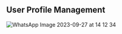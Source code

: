 ## User Profile Management

![WhatsApp Image 2023-09-27 at 14 12 34](https://github.com/siddhipatel10/Task_Master/assets/81753703/5ff4f777-e2e5-441d-ad1d-9d4f720fac4b)
